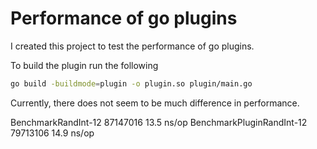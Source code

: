 # Performance of go plugins

I created this project to test the performance of go plugins.

To build the plugin run the following
```bash
go build -buildmode=plugin -o plugin.so plugin/main.go
```

Currently, there does not seem to be much difference in performance.

BenchmarkRandInt-12             87147016                13.5 ns/op
BenchmarkPluginRandInt-12       79713106                14.9 ns/op